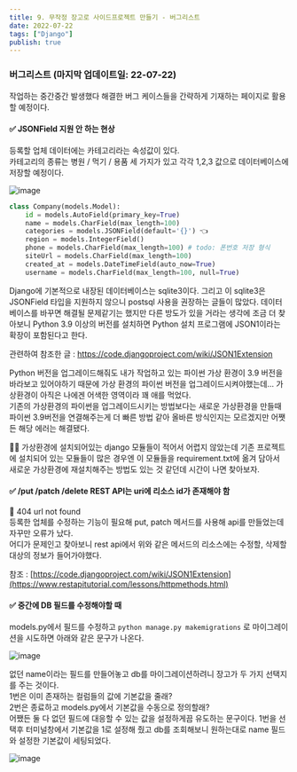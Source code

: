 ```yaml
---
title: 9. 무작정 장고로 사이드프로젝트 만들기 - 버그리스트
date: 2022-07-22
tags: ["Django"]
publish: true
---
```


### 버그리스트 (마지막 업데이트일: 22-07-22)

작업하는 중간중간 발생했다 해결한 버그 케이스들을 간략하게 기재하는 페이지로 활용할 예정이다.

#### ✅ JSONField 지원 안 하는 현상

등록할 업체 데이터에는 카테고리라는 속성값이 있다.  
카테고리의 종류는 병원 / 먹기 / 용품 세 가지가 있고 각각 1,2,3 값으로 데이터베이스에 저장할 예정이다.

![image](https://user-images.githubusercontent.com/24996316/180340151-650dc25b-27d3-4099-9acb-0a959ae26565.png)

```python
class Company(models.Model):
    id = models.AutoField(primary_key=True)
    name = models.CharField(max_length=100)
    categories = models.JSONField(default='{}') 👈
    region = models.IntegerField()
    phone = models.CharField(max_length=100) # todo: 폰번호 저장 형식
    siteUrl = models.CharField(max_length=100)
    created_at = models.DateTimeField(auto_now=True)
    username = models.CharField(max_length=100, null=True)
```

Django에 기본적으로 내장된 데이터베이스는 sqlite3이다. 그리고 이 sqlite3은 JSONField 타입을 지원하지 않으니 postsql 사용을 권장하는 글들이 많았다. 데이터베이스를 바꾸면 해결될 문제같기는 했지만 다른 방도가 있을 거라는 생각에 조금 더 찾아보니 Python 3.9 이상의 버전를 설치하면 Python 설치 프로그램에 JSON1이라는 확장이 포함된다고 한다.

관련하여 참조한 글 : https://code.djangoproject.com/wiki/JSON1Extension

Python 버전을 업그레이드해줘도 내가 작업하고 있는 파이썬 가상 환경이 3.9 버전을 바라보고 있어야하기 때문에 가상 환경의 파이썬 버전을 업그레이드시켜야했는데... 가상환경이 아직은 나에겐 어색한 영역이라 꽤 애를 먹었다.  
기존의 가상환경의 파이썬을 업그레이드시키는 방법보다는 새로운 가상환경을 만들때 파이썬 3.9버전을 연결해주는게 더 빠른 방법 같아 올바른 방식인지는 모르겠지만 어쨋든 해당 에러는 해결됐다.

🤷‍♀️ 가상환경에 설치되어있는 django 모듈들이 적어서 어렵지 않았는데 기존 프로젝트에 설치되어 있는 모듈들이 많은 경우엔 이 모듈들을 requirement.txt에 옮겨 담아서 새로운 가상환경에 재설치해주는 방법도 있는 것 같던데 시간이 나면 찾아보자.

#### ✅ /put /patch /delete REST API는 uri에 리소스 id가 존재해야 함

🚫 404 url not found  
등록한 업체를 수정하는 기능이 필요해 put, patch 메서드를 사용해 api를 만들었는데 자꾸만 오류가 났다.  
어디가 문제인고 찾아보니 rest api에서 위와 같은 메서드의 리소스에는 수정할, 삭제할 대상의 정보가 들어가야했다.

참조 : [https://code.djangoproject.com/wiki/JSON1Extension](https://www.restapitutorial.com/lessons/httpmethods.html)

#### ✅ 중간에 DB 필드를 수정해야할 때

models.py에서 필드를 수정하고 `python manage.py makemigrations` 로 마이그레이션을 시도하면 아래와 같은 문구가 나온다.

![image](https://user-images.githubusercontent.com/24996316/182089359-54dfdf7d-5f8a-47e7-b8e8-5c0f1151bbaa.png)

없던 name이라는 필드를 만들어놓고 db를 마이그레이션하려니 장고가 두 가지 선택지를 주는 것이다.  
1번은 이미 존재하는 컬럼들의 값에 기본값을 줄래?  
2번은 종료하고 models.py에서 기본값을 수동으로 정의할래?  
어쨌든 둘 다 없던 필드에 대응할 수 있는 값을 설정하게끔 유도하는 문구이다. 1번을 선택후 터미널창에서 기본값을 1로 설정해 줬고 db를 조회해보니 원하는대로 name 필드와 설정한 기본값이 세팅되었다.

![image](https://user-images.githubusercontent.com/24996316/182090330-2efabb92-8654-43a6-b1e0-e730850a0351.png)
